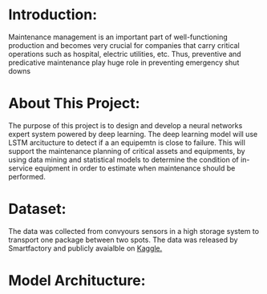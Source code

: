 # Introduction:
Maintenance management is an important part of well-functioning production and becomes very crucial for companies that carry critical operations such as hospital, electric utilities, etc. Thus, preventive and predicative maintenance play huge role in preventing emergency shut downs

# About This Project:
The purpose of this project is to design and develop a neural networks expert system powered by deep learning. The deep learning model will use LSTM arcitucture to detect if a an equipemtn is close to failure. This will support the maintenance planning of critical assets and equipments, by using data mining and statistical models to determine the condition of in-service equipment in order to estimate when maintenance should be performed.

# Dataset:
The data was collected from convyours sensors in a high storage system to transport one package between two spots. The data was released by Smartfactory and publicly avaialble on [Kaggle.](https://www.kaggle.com/nafisur/dataset-for-predictive-maintenance)

# Model Architucture:

